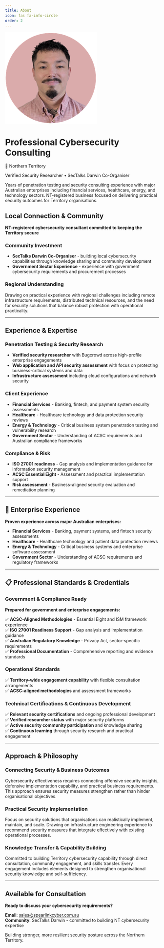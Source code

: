 ```yaml
---
title: About
icon: fas fa-info-circle
order: 2
---
```


<div class="about-hero">
  <div class="principal-profile">
    <img src="/assets/img/principal-headshot.png" alt="Principal Consultant" class="principal-headshot">
    <div class="principal-info">
      <h1>Professional Cybersecurity Consulting</h1>
      <p class="location-pin">📍 Northern Territory</p>
      <p class="credentials">Verified Security Researcher • SecTalks Darwin Co-Organiser</p>
    </div>
  </div>
</div>

Years of penetration testing and security consulting experience with major Australian enterprises including financial services, healthcare, energy, and technology sectors. NT-registered business focused on delivering practical security outcomes for Territory organisations.

## Local Connection & Community

**NT-registered cybersecurity consultant committed to keeping the Territory secure**

### Community Investment
- **SecTalks Darwin Co-Organiser** - building local cybersecurity capabilities through knowledge sharing and community development
- **Government Sector Experience** - experience with government cybersecurity requirements and procurement processes

### Regional Understanding
Drawing on practical experience with regional challenges including remote infrastructure requirements, distributed technical resources, and the need for security solutions that balance robust protection with operational practicality.

---

## Experience & Expertise

### Penetration Testing & Security Research
- **Verified security researcher** with Bugcrowd across high-profile enterprise engagements
- **Web application and API security assessment** with focus on protecting business-critical systems and data
- **Infrastructure assessment** including cloud configurations and network security

### Client Experience
- **Financial Services** - Banking, fintech, and payment system security assessments
- **Healthcare** - Healthcare technology and data protection security reviews
- **Energy & Technology** - Critical business system penetration testing and vulnerability research
- **Government Sector** - Understanding of ACSC requirements and Australian compliance frameworks

### Compliance & Risk
- **ISO 27001 readiness** - Gap analysis and implementation guidance for information security management
- **ACSC Essential Eight** - Assessment and practical implementation support
- **Risk assessment** - Business-aligned security evaluation and remediation planning

---

## 💼 Enterprise Experience

**Proven experience across major Australian enterprises:**

- **Financial Services** - Banking, payment systems, and fintech security assessments
- **Healthcare** - Healthcare technology and patient data protection reviews  
- **Energy & Technology** - Critical business systems and enterprise software assessment
- **Government Sector** - Understanding of ACSC requirements and regulatory frameworks

---

## 📋 Professional Standards & Credentials

### Government & Compliance Ready
**Prepared for government and enterprise engagements:**

✅ **ACSC-Aligned Methodologies** - Essential Eight and ISM framework experience  
✅ **ISO 27001 Readiness Support** - Gap analysis and implementation guidance  
✅ **Australian Regulatory Knowledge** - Privacy Act, sector-specific requirements  
✅ **Professional Documentation** - Comprehensive reporting and evidence standards  

### Operational Standards
✅ **Territory-wide engagement capability** with flexible consultation arrangements  
✅ **ACSC-aligned methodologies** and assessment frameworks

### Technical Certifications & Continuous Development
✅ **Relevant security certifications** and ongoing professional development  
✅ **Verified researcher status** with major security platforms  
✅ **Active security community participation** and knowledge sharing  
✅ **Continuous learning** through security research and practical engagement

---

## Approach & Philosophy

### Connecting Security & Business Outcomes
Cybersecurity effectiveness requires connecting offensive security insights, defensive implementation capability, and practical business requirements. This approach ensures security measures strengthen rather than hinder organisational objectives.

### Practical Security Implementation
Focus on security solutions that organisations can realistically implement, maintain, and scale. Drawing on infrastructure engineering experience to recommend security measures that integrate effectively with existing operational processes.

### Knowledge Transfer & Capability Building
Committed to building Territory cybersecurity capability through direct consultation, community engagement, and skills transfer. Every engagement includes elements designed to strengthen organisational security knowledge and self-sufficiency.

---

## Available for Consultation

**Ready to discuss your cybersecurity requirements?**

**Email**: [sales@spearlinkcyber.com.au](mailto:sales@spearlinkcyber.com.au)  
**Community**: SecTalks Darwin - committed to building NT cybersecurity expertise

Building stronger, more resilient security posture across the Northern Territory.
